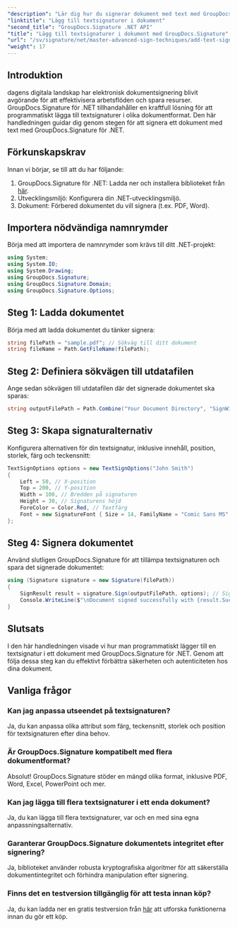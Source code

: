 ```yaml
---
"description": "Lär dig hur du signerar dokument med text med GroupDocs.Signature för .NET. Steg-för-steg-guide för att lägga till textsignaturer programmatiskt."
"linktitle": "Lägg till textsignaturer i dokument"
"second_title": "GroupDocs.Signature .NET API"
"title": "Lägg till textsignaturer i dokument med GroupDocs.Signature"
"url": "/sv/signature/net/master-advanced-sign-techniques/add-text-signatures-to-documents/"
"weight": 17
---
```


## Introduktion

dagens digitala landskap har elektronisk dokumentsignering blivit avgörande för att effektivisera arbetsflöden och spara resurser. GroupDocs.Signature för .NET tillhandahåller en kraftfull lösning för att programmatiskt lägga till textsignaturer i olika dokumentformat. Den här handledningen guidar dig genom stegen för att signera ett dokument med text med GroupDocs.Signature för .NET.

## Förkunskapskrav

Innan vi börjar, se till att du har följande:

1. GroupDocs.Signature för .NET: Ladda ner och installera biblioteket från [här](https://releases.groupdocs.com/signature/net/).
2. Utvecklingsmiljö: Konfigurera din .NET-utvecklingsmiljö.
3. Dokument: Förbered dokumentet du vill signera (t.ex. PDF, Word).

## Importera nödvändiga namnrymder

Börja med att importera de namnrymder som krävs till ditt .NET-projekt:

```csharp
using System;
using System.IO;
using System.Drawing;
using GroupDocs.Signature;
using GroupDocs.Signature.Domain;
using GroupDocs.Signature.Options;
```

## Steg 1: Ladda dokumentet

Börja med att ladda dokumentet du tänker signera:

```csharp
string filePath = "sample.pdf"; // Sökväg till ditt dokument
string fileName = Path.GetFileName(filePath);
```

## Steg 2: Definiera sökvägen till utdatafilen

Ange sedan sökvägen till utdatafilen där det signerade dokumentet ska sparas:

```csharp
string outputFilePath = Path.Combine("Your Document Directory", "SignWithText", fileName);
```

## Steg 3: Skapa signaturalternativ

Konfigurera alternativen för din textsignatur, inklusive innehåll, position, storlek, färg och teckensnitt:

```csharp
TextSignOptions options = new TextSignOptions("John Smith")
{
    Left = 50, // X-position
    Top = 200, // Y-position
    Width = 100, // Bredden på signaturen
    Height = 30, // Signaturens höjd
    ForeColor = Color.Red, // Textfärg
    Font = new SignatureFont { Size = 14, FamilyName = "Comic Sans MS" } // Typsnittsinställningar
};
```

## Steg 4: Signera dokumentet

Använd slutligen GroupDocs.Signature för att tillämpa textsignaturen och spara det signerade dokumentet:

```csharp
using (Signature signature = new Signature(filePath))
{
    SignResult result = signature.Sign(outputFilePath, options); // Signera dokumentet
    Console.WriteLine($"\nDocument signed successfully with {result.Succeeded.Count} signature(s).\nFile saved at {outputFilePath}.");
}
```

## Slutsats

I den här handledningen visade vi hur man programmatiskt lägger till en textsignatur i ett dokument med GroupDocs.Signature för .NET. Genom att följa dessa steg kan du effektivt förbättra säkerheten och autenticiteten hos dina dokument.

## Vanliga frågor

### Kan jag anpassa utseendet på textsignaturen?
Ja, du kan anpassa olika attribut som färg, teckensnitt, storlek och position för textsignaturen efter dina behov.

### Är GroupDocs.Signature kompatibelt med flera dokumentformat?
Absolut! GroupDocs.Signature stöder en mängd olika format, inklusive PDF, Word, Excel, PowerPoint och mer.

### Kan jag lägga till flera textsignaturer i ett enda dokument?
Ja, du kan lägga till flera textsignaturer, var och en med sina egna anpassningsalternativ.

### Garanterar GroupDocs.Signature dokumentets integritet efter signering?
Ja, biblioteket använder robusta kryptografiska algoritmer för att säkerställa dokumentintegritet och förhindra manipulation efter signering.

### Finns det en testversion tillgänglig för att testa innan köp?
Ja, du kan ladda ner en gratis testversion från [här](https://releases.groupdocs.com/) att utforska funktionerna innan du gör ett köp.